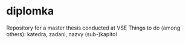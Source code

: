 # diplomka
Repository for a master thesis conducted at VSE
Things to do (among others): katedra, zadani, nazvy (sub-)kapitol
